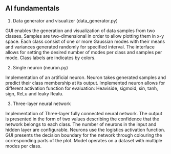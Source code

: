 ## AI fundamentals 

1) Data generator and visualizer (data_generator.py)

GUI enables the generation and visualization of data samples from two classes. Samples are two-dimensional in order to allow plotting them in x-y space. Each class consist of one or more Gaussian modes with their means and variances generated randomly for specified interval. The interface allows for setting the desired number of modes per class and samples per mode. Class labels are indicates by colors.

2) Single neuron (neuron.py)

Implementation of an artificial neuron. Neuron takes generated samples and predict their class membership at its output. Implemented neuron allows for different activation function for evaluation: Heaviside, sigmoid, sin, tanh, sign, ReLu and leaky Realu.

3) Three-layer neural network 

Implementation of Three-layer fully connected neural network. The output is presented in the form of two values describing the confidence that the network belongs to each class. The number of neurons in the input and hidden layer are configurable. Neurons use the logistics activation function. GUI presents the decision boundary for the network through colouring the corresponding parts of the plot. Model operates on a dataset with multiple modes per class.